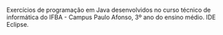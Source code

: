 Exercícios de programação em Java desenvolvidos no curso técnico de informática do IFBA - Campus Paulo Afonso, 3º ano do ensino médio. IDE Eclipse.
